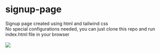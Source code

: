 # signup-page
Signup page created using html and tailwind css<br />
No special configurations needed, you can just clone this repo and run index.html file in your browser
<br /><br />
<img src = "https://nizamani.github.io/login-page/screenshots/screenshot.png">
